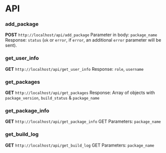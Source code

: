 # API

### add_package
__POST__ `http://localhost/api/add_package`
Parameter in body: `package_name`
Response: `status` (`ok` or `error`, if `error`, an additional `error` parameter will be sent).

### get_user_info
__GET__ `http://localhost/api/get_user_info`
Response: `role`, `username`

### get_packages
__GET__ `http://localhost/api/get_packages`
Response: Array of objects with `package_version`, `build_status` & `package_name`

### get_package_info
__GET__ `http://localhost/api/get_package_info`
GET Parameters: `package_name`

### get_build_log
__GET__ `http://localhost/api/get_build_log`
GET Parameters: `package_name`